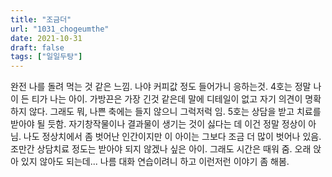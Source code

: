 ```yaml
---
title: "조금더"
url: "1031_chogeumthe"
date: 2021-10-31
draft: false
tags: ["일일두탕"]
---
```

완전 나를 돌려 먹는 것 같은 느낌. 나야 커피값 정도 들어가니 응하는것. 4호는 정말 나이 든 티가 나는 아이. 가방끈은 가장 긴것 같은데 말에 디테일이 없고 자기 의견이 명확하지 않다. 그래도 뭐, 나쁜 축에는 들지 않으니 그럭저럭 임. 5호는 상담을 받고 치료를 받아야 될 듯함. 자기창작물이나 결과물이 생기는 것이 싫다는 데 이건 정말 정상이 아님. 나도 정상치에서 좀 벗어난 인간이지만 이 아이는 그보다 조금 더 많이 벗어나 있음. 조만간 상담치료 정도는 받아야 되지 않겠나 싶은 아이. 그래도 시간은 때워 줌. 오래 앉아 있지 않아도 되는데... 나름 대화 연습이려니 하고 이런저런 이야기 좀 해봄.

